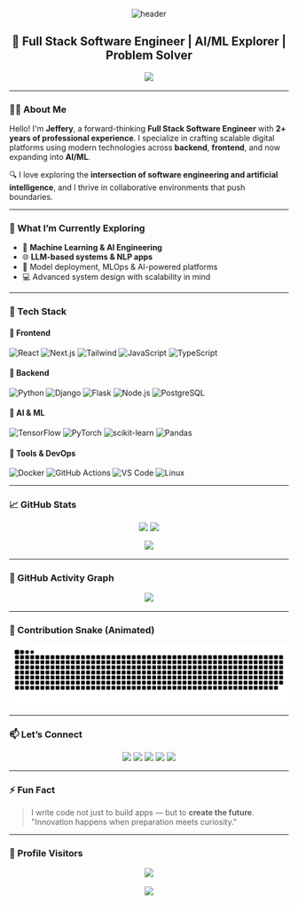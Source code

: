 <!-- ✨ Futuristic Banner -->
<p align="center">
  <img src="https://capsule-render.vercel.app/api?type=waving&color=0e77ca&height=250&section=header&text=Jeffery%20Emuodafevware&fontSize=45&fontColor=ffffff&animation=fadeIn" alt="header" />
</p>

<h2 align="center">🧠 Full Stack Software Engineer | AI/ML Explorer | Problem Solver</h2>

<p align="center">
  <img src="https://readme-typing-svg.demolab.com?font=Fira+Code&weight=500&size=22&pause=1200&color=00F5B7&center=true&vCenter=true&width=600&lines=Hi%2C+I'm+Jeffery+Emuodafevware.;Full+Stack+Software+Engineer+%7C+2%2B+Years+Experience.;AI+and+ML+Learner+%7C+Open+Source+Advocate.;I+build+future-proof+web+and+AI+systems.">
</p>

---

### 🧑‍💻 About Me

Hello! I'm **Jeffery**, a forward-thinking **Full Stack Software Engineer** with **2+ years of professional experience**. I specialize in crafting scalable digital platforms using modern technologies across **backend**, **frontend**, and now expanding into **AI/ML**.

🔍 I love exploring the **intersection of software engineering and artificial intelligence**, and I thrive in collaborative environments that push boundaries.

---

### 🚀 What I’m Currently Exploring

- 🤖 **Machine Learning & AI Engineering**
- 🌐 **LLM-based systems & NLP apps**
- 🧠 Model deployment, MLOps & AI-powered platforms
- 💻 Advanced system design with scalability in mind

---

### 💼 Tech Stack

#### 🔹 Frontend
![React](https://img.shields.io/badge/React-20232A?style=flat-square&logo=react&logoColor=61DAFB)
![Next.js](https://img.shields.io/badge/Next.js-000000?style=flat-square&logo=nextdotjs&logoColor=white)
![Tailwind](https://img.shields.io/badge/Tailwind_CSS-06B6D4?style=flat-square&logo=tailwind-css&logoColor=white)
![JavaScript](https://img.shields.io/badge/JavaScript-F7DF1E?style=flat-square&logo=javascript&logoColor=black)
![TypeScript](https://img.shields.io/badge/TypeScript-3178C6?style=flat-square&logo=typescript&logoColor=white)

#### 🔹 Backend
![Python](https://img.shields.io/badge/Python-3776AB?style=flat-square&logo=python&logoColor=white)
![Django](https://img.shields.io/badge/Django-092E20?style=flat-square&logo=django&logoColor=white)
![Flask](https://img.shields.io/badge/Flask-000000?style=flat-square&logo=flask&logoColor=white)
![Node.js](https://img.shields.io/badge/Node.js-339933?style=flat-square&logo=node-dot-js&logoColor=white)
![PostgreSQL](https://img.shields.io/badge/PostgreSQL-336791?style=flat-square&logo=postgresql&logoColor=white)

#### 🔹 AI & ML
![TensorFlow](https://img.shields.io/badge/TensorFlow-FF6F00?style=flat-square&logo=tensorflow&logoColor=white)
![PyTorch](https://img.shields.io/badge/PyTorch-EE4C2C?style=flat-square&logo=pytorch&logoColor=white)
![scikit-learn](https://img.shields.io/badge/scikit_learn-F7931E?style=flat-square&logo=scikit-learn&logoColor=white)
![Pandas](https://img.shields.io/badge/Pandas-150458?style=flat-square&logo=pandas&logoColor=white)

#### 🔹 Tools & DevOps
![Docker](https://img.shields.io/badge/Docker-2496ED?style=flat-square&logo=docker&logoColor=white)
![GitHub Actions](https://img.shields.io/badge/GitHub_Actions-2088FF?style=flat-square&logo=github-actions&logoColor=white)
![VS Code](https://img.shields.io/badge/VS_Code-007ACC?style=flat-square&logo=visual-studio-code&logoColor=white)
![Linux](https://img.shields.io/badge/Linux-FCC624?style=flat-square&logo=linux&logoColor=black)

---

### 📈 GitHub Stats

<p align="center">
  <img src="https://github-readme-stats.vercel.app/api?username=jefferyemuodafevware&show_icons=true&theme=radical&hide_border=true" height="170px"/>
  <img src="https://github-readme-streak-stats.herokuapp.com?user=jefferyemuodafevware&theme=radical&hide_border=true" height="170px"/>
</p>

<p align="center">
  <img src="https://github-readme-stats.vercel.app/api/top-langs/?username=jefferyemuodafevware&layout=compact&theme=radical&hide_border=true" height="150px"/>
</p>

---

### 🔄 GitHub Activity Graph

<p align="center">
  <img src="https://github-readme-activity-graph.vercel.app/graph?username=jefferyemuodafevware&theme=github-compact&area=true&hide_border=true&custom_title=Jeffery's+Contribution+Graph" />
</p>

---

### 🐍 Contribution Snake (Animated)

<p align="center">
  <picture>
    <source media="(prefers-color-scheme: dark)" srcset="https://raw.githubusercontent.com/Platane/snk/output/github-contribution-grid-snake-dark.svg" />
    <source media="(prefers-color-scheme: light)" srcset="https://raw.githubusercontent.com/Platane/snk/output/github-contribution-grid-snake.svg" />
    <img alt="Snake animation" src="https://raw.githubusercontent.com/Platane/snk/output/github-contribution-grid-snake.svg" />
  </picture>
</p>

---

### 📫 Let’s Connect

<p align="center">
  <a href="https://linkedin.com/in/jeffery-emuodafevware"><img src="https://img.shields.io/badge/LinkedIn-0A66C2?style=for-the-badge&logo=linkedin&logoColor=white" /></a>
  <a href="https://twitter.com/goldenjeffemp"><img src="https://img.shields.io/badge/Twitter-1DA1F2?style=for-the-badge&logo=twitter&logoColor=white" /></a>
  <a href="mailto:jeffemuodafe124@gmail.com"><img src="https://img.shields.io/badge/Email-D14836?style=for-the-badge&logo=gmail&logoColor=white" /></a>
  <a href="https://jefferyportal.netlify.app"><img src="https://img.shields.io/badge/Portfolio-000000?style=for-the-badge&logo=ko-fi&logoColor=white" /></a>
  <a href="https://wa.me/+2348052587419"><img src="https://img.shields.io/badge/WhatsApp-25D366?style=for-the-badge&logo=whatsapp&logoColor=white" /></a>
</p>

---

### ⚡ Fun Fact

> I write code not just to build apps — but to **create the future**.  
> "Innovation happens when preparation meets curiosity."

---

### 📍 Profile Visitors

<p align="center">
  <img src="https://komarev.com/ghpvc/?username=jefferyemuodafevware&style=flat-square&color=brightgreen" />
</p>

<p align="center">
  <img src="https://capsule-render.vercel.app/api?type=waving&color=0e77ca&height=100&section=footer"/>
</p>
